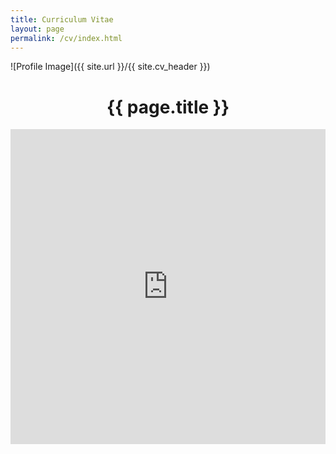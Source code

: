 ```yaml
---
title: Curriculum Vitae
layout: page
permalink: /cv/index.html
---
```

<style>
img { width: 80%; margin: 0 auto; display: block; }
.embed-responsive {
    position: relative;
    display: block;
    height: 0;
    padding: 0;
    overflow: hidden;
}
.embed-responsive-item {
    position: absolute;
    top: 0;
    left: 0;
    bottom: 0;
    height: 100%;
    width: 100%;
    border: 0;
}
</style>

![Profile Image]({{ site.url }}/{{ site.cv_header }})

<center><h1>{{ page.title }}</h1></center>

<div id="cv-embed" class="embed-responsive" style="padding-bottom: 100%;">
<iframe class="embed-responsive-item" src="https://docs.google.com/document/d/1k7Mfxc19eBL7dSUThORBUq8IvjSlepNOTUHvDqWjh5M/pub?embedded=true"></iframe>
</div>
